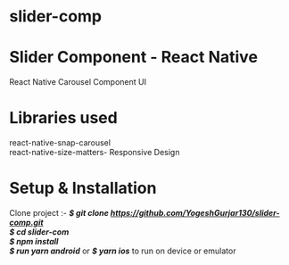 # slider-comp
# Slider Component - React Native
React Native Carousel Component UI </br>

# Libraries used 
react-native-snap-carousel </br>
react-native-size-matters- Responsive Design </br>

# Setup & Installation
 Clone project :- ***$ git clone https://github.com/YogeshGurjar130/slider-comp.git*** </br>
 ***$ cd slider-com*** </br>
 ***$ npm install*** </br> 
 ***$ run yarn android*** or ***$ yarn ios*** to run on device or emulator </br>
